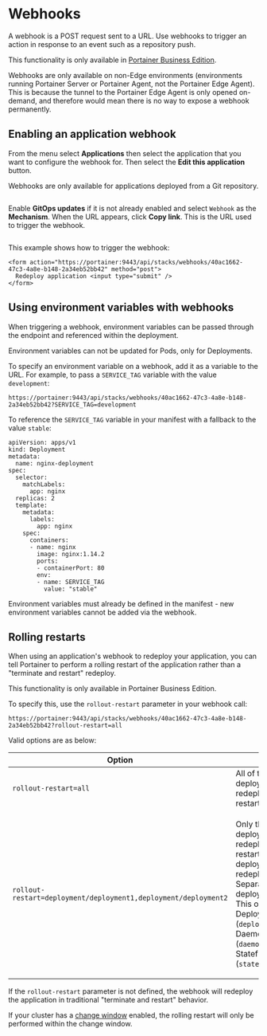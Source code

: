 # Webhooks

A webhook is a POST request sent to a URL. Use webhooks to trigger an action in response to an event such as a repository push.

This functionality is only available in [Portainer Business Edition](https://www.portainer.io/business-upsell?from=stack-webhook).

Webhooks are only available on non-Edge environments (environments running Portainer Server or Portainer Agent, not the Portainer Edge Agent). This is because the tunnel to the Portainer Edge Agent is only opened on-demand, and therefore would mean there is no way to expose a webhook permanently.

## Enabling an application webhook

From the menu select **Applications** then select the application that you want to configure the webhook for. Then select the **Edit this application** button.

Webhooks are only available for applications deployed from a Git repository.

<figure><img src="../../../.gitbook/assets/2.20-kubernetes-applications-webhooks.gif" alt=""><figcaption></figcaption></figure>

Enable **GitOps updates** if it is not already enabled and select `Webhook` as the **Mechanism**. When the URL appears, click **Copy link**. This is the URL used to trigger the webhook.

<figure><img src="../../../.gitbook/assets/2.19-kubernetes-applications-webhooks-git.png" alt=""><figcaption></figcaption></figure>

This example shows how to trigger the webhook:

```
<form action="https://portainer:9443/api/stacks/webhooks/40ac1662-47c3-4a8e-b148-2a34eb52bb42" method="post">
  Redeploy application <input type="submit" />
</form>
```

## Using environment variables with webhooks

When triggering a webhook, environment variables can be passed through the endpoint and referenced within the deployment.

Environment variables can not be updated for Pods, only for Deployments.

To specify an environment variable on a webhook, add it as a variable to the URL. For example, to pass a `SERVICE_TAG` variable with the value `development`:

```
https://portainer:9443/api/stacks/webhooks/40ac1662-47c3-4a8e-b148-2a34eb52bb42?SERVICE_TAG=development
```

To reference the `SERVICE_TAG` variable in your manifest with a fallback to the value `stable`:

```
apiVersion: apps/v1
kind: Deployment
metadata:
  name: nginx-deployment
spec:
  selector:
    matchLabels:
      app: nginx
  replicas: 2
  template:
    metadata:
      labels:
        app: nginx
    spec:
      containers:
      - name: nginx
        image: nginx:1.14.2
        ports:
        - containerPort: 80
        env:
        - name: SERVICE_TAG 
          value: "stable"
```

Environment variables must already be defined in the manifest - new environment variables cannot be added via the webhook.

## Rolling restarts

When using an application's webhook to redeploy your application, you can tell Portainer to perform a rolling restart of the application rather than a "terminate and restart" redeploy.

This functionality is only available in Portainer Business Edition.

To specify this, use the `rollout-restart` parameter in your webhook call:

```
https://portainer:9443/api/stacks/webhooks/40ac1662-47c3-4a8e-b148-2a34eb52bb42?rollout-restart=all
```

&#x20;Valid options are as below:

| Option                                                          | Overview                                                                                                                                                                                                                                                                                                                                                                    |
| --------------------------------------------------------------- | --------------------------------------------------------------------------------------------------------------------------------------------------------------------------------------------------------------------------------------------------------------------------------------------------------------------------------------------------------------------------- |
| `rollout-restart=all`                                           | All of the application's deployments will be redeployed as a rolling restart.                                                                                                                                                                                                                                                                                               |
| `rollout-restart=deployment/deployment1,deployment/deployment2` | <p>Only the specified deployment(s) will be redeployed as a rolling restart. All other deployments will not be redeployed or restarted. Separate multiple deployments with commas.<br>This option supports Deployments (<code>deployment/deployment1</code>), DaemonSets (<code>daemonset/daemonset1</code>), and StatefulSets (<code>statefulset/statefulset1</code>).</p> |

If the `rollout-restart` parameter is not defined, the webhook will redeploy the application in traditional "terminate and restart" behavior.

If your cluster has a [change window](../cluster/setup.md#change-window-settings) enabled, the rolling restart will only be performed within the change window.
